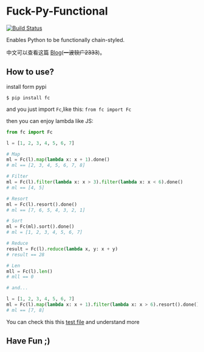 # Fuck-Py-Functional

[![Build Status](https://travis-ci.org/Thoxvi/Fuck-Py-Functional.svg?branch=master)](https://travis-ci.org/Thoxvi/Fuck-Py-Functional)

Enables Python to be functionally chain-styled.

中文可以查看这篇 [Blog](https://blog.thoxvi.com/2018/05/17/Fuck%E8%BF%99%E4%B8%AA%E4%B8%96%E7%95%8C%E4%B8%8D%E5%A4%9F%E5%A5%BD%E7%9A%84%E4%B8%9C%E8%A5%BF/)(~~一波软广2333~~)。

## How to use?

install form pypi

```
$ pip install fc
```

and you just import `Fc`,like this: `from fc import Fc`

then you can enjoy lambda like JS:

```python
from fc import Fc

l = [1, 2, 3, 4, 5, 6, 7]

# Map
ml = Fc(l).map(lambda x: x + 1).done()
# ml == [2, 3, 4, 5, 6, 7, 8]

# Filter
ml = Fc(l).filter(lambda x: x > 3).filter(lambda x: x < 6).done()
# ml == [4, 5]

# Resort
ml = Fc(l).resort().done()
# ml == [7, 6, 5, 4, 3, 2, 1]

# Sort
ml = Fc(ml).sort().done()
# ml = [1, 2, 3, 4, 5, 6, 7]

# Reduce
result = Fc(l).reduce(lambda x, y: x + y)
# result == 28

# Len
mll = Fc(l).len()
# mll == 0

# and...

l = [1, 2, 3, 4, 5, 6, 7]
ml = Fc(l).map(lambda x: x + 1).filter(lambda x: x > 6).resort().done()
# ml == [7, 8]
```

You can check this this [test file](./tests/test_fc.py) and understand more

## Have Fun ;)